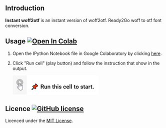 ## Introduction

**Instant woff2otf** is an instant version of woff2otf. Ready2Go woff to otf font conversion.

## Usage [![Open In Colab](https://colab.research.google.com/assets/colab-badge.svg)](https://colab.research.google.com/github/MinorMole/instant_woff2otf/blob/master/Instant_woff2otf.ipynb)

1. Open the IPython Notebook file in Google Colaboratory by clicking [here](https://colab.research.google.com/github/MinorMole/instant_woff2otf/blob/master/Instant_woff2otf.ipynb).

2. Click "Run cell" (play button) and follow the instruction that show in the output.

    <img width="274" src="https://github.com/MinorMole/instant_woff2otf/raw/master/docs/01.png">

## Licence [![GitHub license](https://img.shields.io/github/license/MinorMole/RcloneLab.svg)](https://github.com/MinorMole/instant_woff2otf/blob/master/LICENSE)

Licenced under the [MIT License](https://github.com/MinorMole/instant_woff2otf/blob/master/LICENSE).
